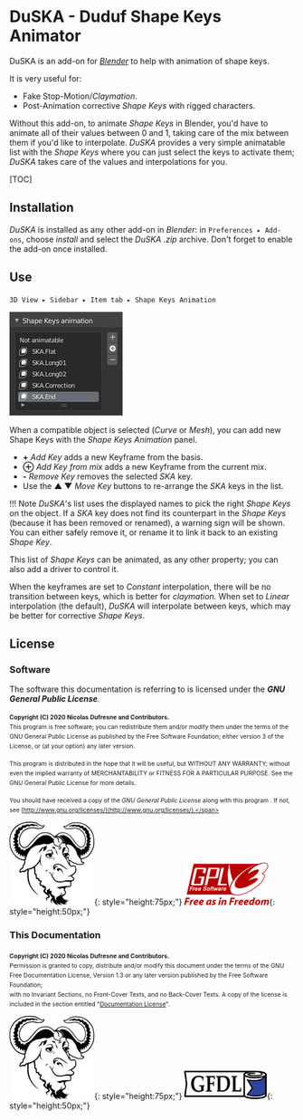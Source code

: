 # DuSKA - Duduf Shape Keys Animator

DuSKA is an add-on for [*Blender*](http://blender.org) to help with animation of shape keys.

It is very useful for:

- Fake Stop-Motion/*Claymation*.
- Post-Animation corrective *Shape Keys* with rigged characters.

Without this add-on, to animate *Shape Keys* in Blender, you'd have to animate all of their values between 0 and 1, taking care of the mix between them if you'd like to interpolate. *DuSKA* provides a very simple animatable list with the *Shape Keys* where you can just select the keys to activate them; *DuSKA* takes care of the values and interpolations for you.

[TOC]

## Installation

*DuSKA* is installed as any other add-on in *Blender*: in `Preferences ▸ Add-ons`, choose *install* and select the *DuSKA* *.zip* archive. Don't forget to enable the add-on once installed.

## Use

`3D View ▸ Sidebar ▸ Item tab ▸ Shape Keys Animation`

![](img/captures/duska-panel.png)

When a compatible object is selected (*Curve* or *Mesh*), you can add new Shape Keys with the *Shape Keys Animation* panel.

- **+** *Add Key* adds a new Keyframe from the basis.
- **⊕** *Add Key from mix* adds a new Keyframe from the current mix.
- **-** *Remove Key* removes the selected *SKA* key.
- Use the **▲ ▼** *Move Key* buttons to re-arrange the *SKA* keys in the list.

!!! Note
    *DuSKA*'s list uses the displayed names to pick the right *Shape Keys* on the object. If a *SKA* key does not find its counterpart in the *Shape Keys* (because it has been removed or renamed), a warning sign will be shown. You can either safely remove it, or rename it to link it back to an existing *Shape Key*.

This list of *Shape Keys* can be animated, as any other property; you can also add a driver to control it.

When the keyframes are set to *Constant* interpolation, there will be no transition between keys, which is better for *claymation*. When set to *Linear* interpolation (the default), *DuSKA* will interpolate between keys, which may be better for corrective *Shape Keys*.

## License

### Software

The software this documentation is referring to is licensed under the ***GNU General Public License***.

<span style="font-size:0.75em;">**Copyright (C)  2020 Nicolas Dufresne and Contributors.**  
This program is free software; you can redistribute them and/or modify them under the terms of the GNU General Public License as published by the Free Software Foundation; either version 3 of the License, or (at your option) any later version.</span>

<span style="font-size:0.75em;">This program is distributed in the hope that it will be useful, but WITHOUT ANY WARRANTY; without even the implied warranty of MERCHANTABILITY or FITNESS FOR A PARTICULAR PURPOSE. See the GNU General Public License for more details.</span>

<span style="font-size:0.75em;">You should have received a copy of the *GNU General Public License* along with this program . If not, see [http://www.gnu.org/licenses/](http://www.gnu.org/licenses/).</span>

![GNU](img/licenses/gnu.png){: style="height:75px;"} ![GPL3](img/licenses/gplv3.png){: style="height:50px;"}

### This Documentation

<span style="font-size:0.75em;">**Copyright (C)  2020 Nicolas Dufresne and Contributors.**  
Permission is granted to copy, distribute and/or modify this document under the terms of the GNU Free Documentation License, Version 1.3 or any later version published by the Free Software Foundation;  
with no Invariant Sections, no Front-Cover Texts, and no Back-Cover Texts.
A copy of the license is included in the section entitled "[Documentation License](licenses/gfdl.md)".</span>

![GNU](img/licenses/gnu.png){: style="height:75px;"} ![GFDL](img/licenses/gfdl-logo.png){: style="height:50px;"}